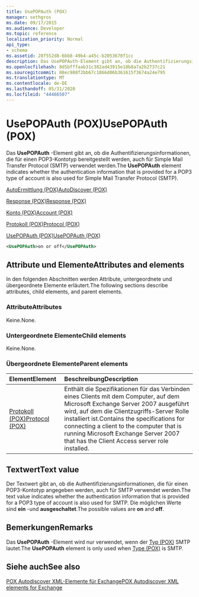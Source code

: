 ```yaml
---
title: UsePOPAuth (POX)
manager: sethgros
ms.date: 09/17/2015
ms.audience: Developer
ms.topic: reference
localization_priority: Normal
api_type:
- schema
ms.assetid: 28f552d8-6bb8-49b4-a45c-b2053670f1cc
description: Das UsePOPAuth-Element gibt an, ob die Authentifizierungsinformationen, die für einen POP3-Kontotyp bereitgestellt werden, auch für Simple Mail Transfer Protocol (SMTP) verwendet werden.
ms.openlocfilehash: 8d5bfffaab31c382ad43915e18b8a7a2b2737c21
ms.sourcegitcommit: 88ec988f2bb67c1866d06b361615f3674a24e795
ms.translationtype: MT
ms.contentlocale: de-DE
ms.lasthandoff: 05/31/2020
ms.locfileid: "44466507"
---
```

# <a name="usepopauth-pox"></a><span data-ttu-id="1a162-103">UsePOPAuth (POX)</span><span class="sxs-lookup"><span data-stu-id="1a162-103">UsePOPAuth (POX)</span></span>

<span data-ttu-id="1a162-104">Das **UsePOPAuth** -Element gibt an, ob die Authentifizierungsinformationen, die für einen POP3-Kontotyp bereitgestellt werden, auch für Simple Mail Transfer Protocol (SMTP) verwendet werden.</span><span class="sxs-lookup"><span data-stu-id="1a162-104">The **UsePOPAuth** element indicates whether the authentication information that is provided for a POP3 type of account is also used for Simple Mail Transfer Protocol (SMTP).</span></span> 
  
[<span data-ttu-id="1a162-105">AutoErmittlung (POX)</span><span class="sxs-lookup"><span data-stu-id="1a162-105">AutoDiscover (POX)</span></span>](autodiscover-pox.md)
  
[<span data-ttu-id="1a162-106">Response (POX)</span><span class="sxs-lookup"><span data-stu-id="1a162-106">Response (POX)</span></span>](response-pox.md)
  
[<span data-ttu-id="1a162-107">Konto (POX)</span><span class="sxs-lookup"><span data-stu-id="1a162-107">Account (POX)</span></span>](account-pox.md)
  
[<span data-ttu-id="1a162-108">Protokoll (POX)</span><span class="sxs-lookup"><span data-stu-id="1a162-108">Protocol (POX)</span></span>](protocol-pox.md)
  
[<span data-ttu-id="1a162-109">UsePOPAuth (POX)</span><span class="sxs-lookup"><span data-stu-id="1a162-109">UsePOPAuth (POX)</span></span>](usepopauth-pox.md)
  
```xml
<UsePOPAuth>on or off</UsePOPAuth>
```

## <a name="attributes-and-elements"></a><span data-ttu-id="1a162-110">Attribute und Elemente</span><span class="sxs-lookup"><span data-stu-id="1a162-110">Attributes and elements</span></span>

<span data-ttu-id="1a162-111">In den folgenden Abschnitten werden Attribute, untergeordnete und übergeordnete Elemente erläutert.</span><span class="sxs-lookup"><span data-stu-id="1a162-111">The following sections describe attributes, child elements, and parent elements.</span></span>
  
### <a name="attributes"></a><span data-ttu-id="1a162-112">Attribute</span><span class="sxs-lookup"><span data-stu-id="1a162-112">Attributes</span></span>

<span data-ttu-id="1a162-113">Keine.</span><span class="sxs-lookup"><span data-stu-id="1a162-113">None.</span></span>
  
### <a name="child-elements"></a><span data-ttu-id="1a162-114">Untergeordnete Elemente</span><span class="sxs-lookup"><span data-stu-id="1a162-114">Child elements</span></span>

<span data-ttu-id="1a162-115">Keine.</span><span class="sxs-lookup"><span data-stu-id="1a162-115">None.</span></span>
  
### <a name="parent-elements"></a><span data-ttu-id="1a162-116">Übergeordnete Elemente</span><span class="sxs-lookup"><span data-stu-id="1a162-116">Parent elements</span></span>

|<span data-ttu-id="1a162-117">**Element**</span><span class="sxs-lookup"><span data-stu-id="1a162-117">**Element**</span></span>|<span data-ttu-id="1a162-118">**Beschreibung**</span><span class="sxs-lookup"><span data-stu-id="1a162-118">**Description**</span></span>|
|:-----|:-----|
|[<span data-ttu-id="1a162-119">Protokoll (POX)</span><span class="sxs-lookup"><span data-stu-id="1a162-119">Protocol (POX)</span></span>](protocol-pox.md) <br/> |<span data-ttu-id="1a162-120">Enthält die Spezifikationen für das Verbinden eines Clients mit dem Computer, auf dem Microsoft Exchange Server 2007 ausgeführt wird, auf dem die Clientzugriffs-Server Rolle installiert ist.</span><span class="sxs-lookup"><span data-stu-id="1a162-120">Contains the specifications for connecting a client to the computer that is running Microsoft Exchange Server 2007 that has the Client Access server role installed.</span></span>  <br/> |
   
## <a name="text-value"></a><span data-ttu-id="1a162-121">Textwert</span><span class="sxs-lookup"><span data-stu-id="1a162-121">Text value</span></span>

<span data-ttu-id="1a162-122">Der Textwert gibt an, ob die Authentifizierungsinformationen, die für einen POP3-Kontotyp angegeben werden, auch für SMTP verwendet werden.</span><span class="sxs-lookup"><span data-stu-id="1a162-122">The text value indicates whether the authentication information that is provided for a POP3 type of account is also used for SMTP.</span></span> <span data-ttu-id="1a162-123">Die möglichen Werte sind **ein** -und **ausgeschaltet**.</span><span class="sxs-lookup"><span data-stu-id="1a162-123">The possible values are **on** and **off**.</span></span>
  
## <a name="remarks"></a><span data-ttu-id="1a162-124">Bemerkungen</span><span class="sxs-lookup"><span data-stu-id="1a162-124">Remarks</span></span>

<span data-ttu-id="1a162-125">Das **UsePOPAuth** -Element wird nur verwendet, wenn der [Typ (POX)](type-pox.md) SMTP lautet.</span><span class="sxs-lookup"><span data-stu-id="1a162-125">The **UsePOPAuth** element is only used when [Type (POX)](type-pox.md) is SMTP.</span></span> 
  
## <a name="see-also"></a><span data-ttu-id="1a162-126">Siehe auch</span><span class="sxs-lookup"><span data-stu-id="1a162-126">See also</span></span>



[<span data-ttu-id="1a162-127">POX Autodiscover XML-Elemente für Exchange</span><span class="sxs-lookup"><span data-stu-id="1a162-127">POX Autodiscover XML elements for Exchange</span></span>](pox-autodiscover-xml-elements-for-exchange.md)


